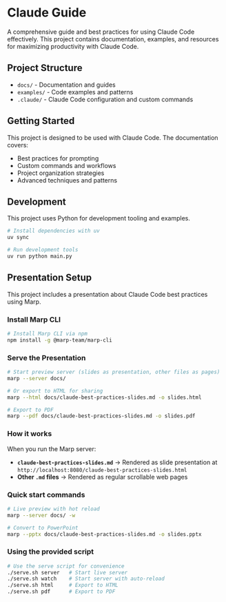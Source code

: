# Claude Guide

A comprehensive guide and best practices for using Claude Code effectively. This project contains documentation, examples, and resources for maximizing productivity with Claude Code.

## Project Structure

- `docs/` - Documentation and guides
- `examples/` - Code examples and patterns
- `.claude/` - Claude Code configuration and custom commands

## Getting Started

This project is designed to be used with Claude Code. The documentation covers:

- Best practices for prompting
- Custom commands and workflows
- Project organization strategies
- Advanced techniques and patterns

## Development

This project uses Python for development tooling and examples.

```bash
# Install dependencies with uv
uv sync

# Run development tools
uv run python main.py
```

## Presentation Setup

This project includes a presentation about Claude Code best practices using Marp.

### Install Marp CLI

```bash
# Install Marp CLI via npm
npm install -g @marp-team/marp-cli
```

### Serve the Presentation

```bash
# Start preview server (slides as presentation, other files as pages)
marp --server docs/

# Or export to HTML for sharing
marp --html docs/claude-best-practices-slides.md -o slides.html

# Export to PDF
marp --pdf docs/claude-best-practices-slides.md -o slides.pdf
```

### How it works

When you run the Marp server:
- **`claude-best-practices-slides.md`** → Rendered as slide presentation at `http://localhost:8080/claude-best-practices-slides.html`
- **Other `.md` files** → Rendered as regular scrollable web pages

### Quick start commands

```bash
# Live preview with hot reload
marp --server docs/ -w

# Convert to PowerPoint
marp --pptx docs/claude-best-practices-slides.md -o slides.pptx
```

### Using the provided script

```bash
# Use the serve script for convenience
./serve.sh server   # Start live server
./serve.sh watch    # Start server with auto-reload
./serve.sh html     # Export to HTML
./serve.sh pdf      # Export to PDF
```